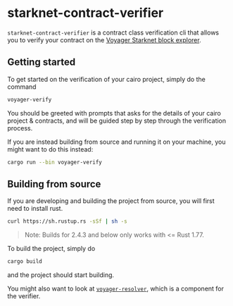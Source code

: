 # starknet-contract-verifier

`starknet-contract-verifier` is a contract class verification cli that allows you to verify your contract on the [Voyager Starknet block explorer](https://voyager.online).

## Getting started

To get started on the verification of your cairo project, simply do the command

```bash
voyager-verify
```

You should be greeted with prompts that asks for the details of your cairo project & contracts, and will be guided step by step through the verification process.


If you are instead building from source and running it on your machine, you might want to do this instead:

```bash
cargo run --bin voyager-verify
```

## Building from source

If you are developing and building the project from source, you will first need to install rust.

```bash
curl https://sh.rustup.rs -sSf | sh -s
```

> Note: Builds for 2.4.3 and below only works with <= Rust 1.77.

To build the project, simply do

```bash
cargo build
```

and the project should start building.

You might also want to look at [`voyager-resolver`](./voyager-resolver.md), which is a component for the verifier.